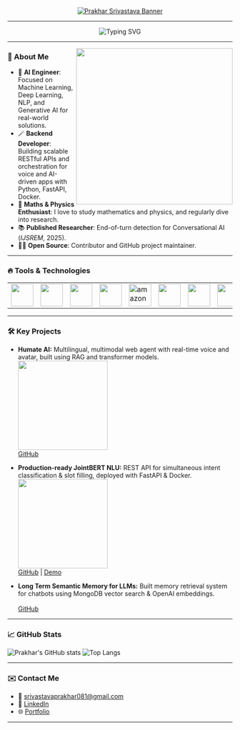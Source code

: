 <p align="center">
  <a href="https://github.com/Akshay090/svg-banners">
    <img src="https://svg-banners.vercel.app/api?type=rainbow&text1=Hello%20it's%20Prakhar%20Srivastava&width=850&height=220" alt="Prakhar Srivastava Banner"/>
  </a>
</p>

---

<p align="center">
  <img src="https://readme-typing-svg.demolab.com?font=Fira+Code&size=27&pause=1000&color=66A1FF&center=true&vCenter=true&width=900&lines=AI+Engineer+%7C+Backend+Developer+%7C+ML+Engineer;Expert+in+RAG+Systems+%7C+FastAPI+%7C+LLMs+%7C+PyTorch;Open+Source+Contributor+%7C+Builder+%7C+Researcher;Let's+build!" alt="Typing SVG" />
</p>

---
<!-- <img align="right" width="3?50" src="https://media.giphy.com/media/oEI9uBYSzLpBK/giphy.gif">  -->
<img align="right" width="350" src="https://media4.giphy.com/media/v1.Y2lkPTc5MGI3NjExeWw3cWtmZ3VtNHIxbmQwMzVrZTYydzkxNm01aTJ3Z2poanY4bWQ3cyZlcD12MV9pbnRlcm5hbF9naWZfYnlfaWQmY3Q9Zw/g4sCZhKykg1z2/giphy.gif"> 



### 🚀 About Me
- 🌱 **AI Engineer**: Focused on Machine Learning, Deep Learning, NLP, and Generative AI for real-world solutions.
- 🪄 **Backend Developer**: Building scalable RESTful APIs and orchestration for voice and AI-driven apps with Python, FastAPI, Docker.
- 🧮 **Maths & Physics Enthusiast**: I love to study mathematics and physics, and regularly dive into research.
- 📚 **Published Researcher**: End-of-turn detection for Conversational AI (<i>IJSREM</i>, 2025).
- 👨‍💻 **Open Source**: Contributor and GitHub project maintainer.

---

### 🔥 Tools & Technologies
<table>
  <tr>
    <td><img src="https://cdn.jsdelivr.net/gh/devicons/devicon/icons/python/python-original.svg" width="50" /></td>
    <td><img src="https://cdn.jsdelivr.net/gh/devicons/devicon/icons/pytorch/pytorch-original.svg" width="50" /></td>
    <td><img src="https://cdn.jsdelivr.net/gh/devicons/devicon/icons/tensorflow/tensorflow-original.svg" width="50" /></td>
    <td><img src="https://cdn.jsdelivr.net/gh/devicons/devicon/icons/docker/docker-original.svg" width="50" /></td>
    <td><img src="https://img.icons8.com/color/48/amazon-web-services.png" alt="amazon-web-services" width="50" height="50" /></td>
    <td><img src="https://cdn.jsdelivr.net/gh/devicons/devicon/icons/googlecloud/googlecloud-original.svg" width="50" /></td>
    <td><img src="https://cdn.jsdelivr.net/gh/devicons/devicon/icons/azure/azure-original.svg" width="50" /></td>
    <td><img src="https://cdn.jsdelivr.net/gh/devicons/devicon/icons/mongodb/mongodb-original.svg" width="50" /></td>
    <td><img src="https://cdn.jsdelivr.net/gh/devicons/devicon/icons/fastapi/fastapi-original.svg" width="50" /></td>
    <td><img src="https://cdn.jsdelivr.net/gh/devicons/devicon/icons/cplusplus/cplusplus-original.svg" width="50" /></td>
  </tr>
</table>

---

### 🛠️ Key Projects

- **Humate AI:** Multilingual, multimodal web agent with real-time voice and avatar, built using RAG and transformer models.<br>
  <img src="https://media.giphy.com/media/26tn33aiTi1jkl6H6/giphy.gif" width="200" /> <!-- Matrix code rain -->
  <br>[GitHub](https://github.com/asyncprakhar/Humate-AI)

- **Production-ready JointBERT NLU:** REST API for simultaneous intent classification & slot filling, deployed with FastAPI & Docker.<br>
  <img src="https://media.giphy.com/media/WFZvB7VIXBgiz3oDXE/giphy.gif" width="200" /> 
  <br>[GitHub](https://github.com/asyncprakhar/JointBERT-NLU-Intent-and-Slot-Filling-Engine) | [Demo](https://asyncprakhar-jointbert-nlu-api.hf.space/ui/)

- **Long Term Semantic Memory for LLMs:** Built memory retrieval system for chatbots using MongoDB vector search & OpenAI embeddings.<br>
  <br>[GitHub](https://github.com/asyncprakhar/SemanticMemory-LLM-main)

---

### 📈 GitHub Stats

![Prakhar's GitHub stats](https://github-readme-stats.vercel.app/api?username=asyncprakhar&show_icons=true&theme=radical)
![Top Langs](https://github-readme-stats.vercel.app/api/top-langs/?username=asyncprakhar&layout=compact&theme=radical)

---

### ✉️ Contact Me
- 📧 srivastavaprakhar081@gmail.com
- 💼 [LinkedIn](www.linkedin.com/in/asyncioprakhar)
- 🌐 [Portfolio](prakharsrivastava.vercel.app)

---
